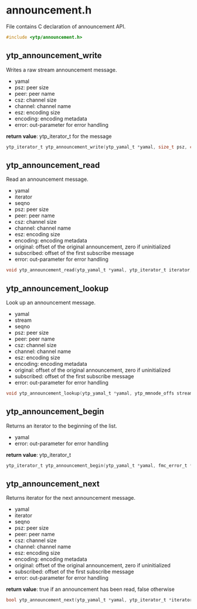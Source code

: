 # announcement.h

File contains C declaration of announcement API.

```c
#include <ytp/announcement.h>
```

## ytp_announcement_write

Writes a raw stream announcement message. 
- yamal
- psz: peer size
- peer: peer name
- csz: channel size
- channel: channel name
- esz: encoding size
- encoding: encoding metadata
- error: out-parameter for error handling

**return value**: ytp_iterator_t for the message

```c
ytp_iterator_t ytp_announcement_write(ytp_yamal_t *yamal, size_t psz, const char *peer, size_t csz, const char *channel, size_t esz, const char *encoding, fmc_error_t **error)
```

## ytp_announcement_read

Read an announcement message. 
- yamal
- iterator
- seqno
- psz: peer size
- peer: peer name
- csz: channel size
- channel: channel name
- esz: encoding size
- encoding: encoding metadata
- original: offset of the original announcement, zero if uninitialized
- subscribed: offset of the first subscribe message
- error: out-parameter for error handling

```c
void ytp_announcement_read(ytp_yamal_t *yamal, ytp_iterator_t iterator, uint64_t *seqno, size_t *psz, const char **peer, size_t *csz, const char **channel, size_t *esz, const char **encoding, ytp_mmnode_offs **original, ytp_mmnode_offs **subscribed, fmc_error_t **error)
```

## ytp_announcement_lookup

Look up an announcement message. 
- yamal
- stream
- seqno
- psz: peer size
- peer: peer name
- csz: channel size
- channel: channel name
- esz: encoding size
- encoding: encoding metadata
- original: offset of the original announcement, zero if uninitialized
- subscribed: offset of the first subscribe message
- error: out-parameter for error handling

```c
void ytp_announcement_lookup(ytp_yamal_t *yamal, ytp_mmnode_offs stream, uint64_t *seqno, size_t *psz, const char **peer, size_t *csz, const char **channel, size_t *esz, const char **encoding, ytp_mmnode_offs **original, ytp_mmnode_offs **subscribed, fmc_error_t **error)
```

## ytp_announcement_begin

Returns an iterator to the beginning of the list. 
- yamal
- error: out-parameter for error handling

**return value**: ytp_iterator_t

```c
ytp_iterator_t ytp_announcement_begin(ytp_yamal_t *yamal, fmc_error_t **error)
```

## ytp_announcement_next

Returns iterator for the next announcement message. 
- yamal
- iterator
- seqno
- psz: peer size
- peer: peer name
- csz: channel size
- channel: channel name
- esz: encoding size
- encoding: encoding metadata
- original: offset of the original announcement, zero if uninitialized
- subscribed: offset of the first subscribe message
- error: out-parameter for error handling

**return value**: true if an announcement has been read, false otherwise

```c
bool ytp_announcement_next(ytp_yamal_t *yamal, ytp_iterator_t *iterator, uint64_t *seqno, ytp_mmnode_offs *stream, size_t *psz, const char **peer, size_t *csz, const char **channel, size_t *esz, const char **encoding, ytp_mmnode_offs **original, ytp_mmnode_offs **subscribed, fmc_error_t **error)
```

